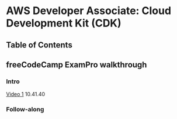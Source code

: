 # AWS Developer Associate: Cloud Development Kit (CDK)

## Table of Contents <!-- omit in toc -->

## freeCodeCamp ExamPro walkthrough

### Intro

[Video 1](https://youtu.be/RrKRN9zRBWs) 10.41.40

### Follow-along
